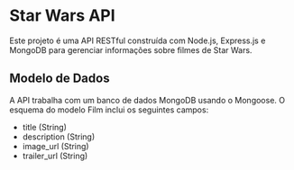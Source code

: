 # Star Wars API

Este projeto é uma API RESTful construída com Node.js, Express.js e MongoDB para gerenciar informações sobre filmes de Star Wars.


## Modelo de Dados

A API trabalha com um banco de dados MongoDB usando o Mongoose. O esquema do modelo Film inclui os seguintes campos:

- title (String)
- description (String)
- image_url (String)
- trailer_url (String)

